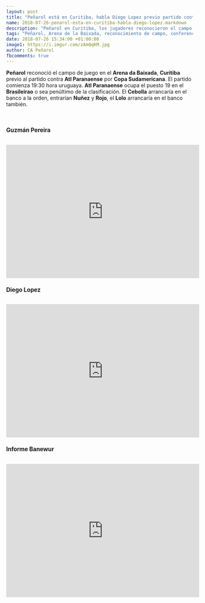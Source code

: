 ```yaml
---
layout: post
title: "Peñarol está en Curitiba, habla Diego Lopez previo partido contra Atlético Paranaense"
name: 2018-07-26-penarol-esta-en-curitiba-habla-diego-lopez.markdown
description: "Peñarol en Curitiba, los jugadores reconocieron el campo de juego, estadio de la baixada, hablaron Lopez y Guzmán-Pereira"
tags: "Peñarol, Arena de la Baixada, reconocimiento de campo, conferencia de prensa: Diego Lopez"
date: 2018-07-26 15:34:00 +01:00:00
image1: https://i.imgur.com/zAmQqKM.jpg
author: CA Peñarol
fbcomments: true
---
```


<strong>Peñarol</strong> reconoció el campo de juego en el <strong>Arena da Baixada</strong>, <strong>Curitiba</strong> previo al partido contra <strong>Atl Paranaense</strong> por <strong>Copa Sudamericana</strong>. El partido comienza 19:30 hora uruguaya. <strong>Atl Paranaense</strong> ocupa el puesto 19 en el <strong>Brasileirao</strong> o sea penúltimo de la clasificación. El <strong>Cebolla</strong> arrancaría en el banco a la orden, entrarían <strong>Nuñez</strong> y <strong>Rojo</strong>, el <strong>Lolo</strong> arrancaría en el banco también.

<br>

<h2 class="post-title title font-effect-shadow-multiple" itemprop="headline" style="font-family:color:#3e3434;letter-spacing:0;font-size:1.1em;">Guzmán Pereira</h2>

<br>

<iframe width="521" height="360" src="https://www.youtube.com/embed/nnDW8pkrBnQ" frameborder="0" allow="autoplay; encrypted-media" allowfullscreen></iframe>

<br>

<h2 class="post-title title font-effect-shadow-multiple" itemprop="headline" style="font-family:color:#3e3434;letter-spacing:0;font-size:1.1em;">Diego Lopez</h2>

<br>

<iframe width="521" height="360" src="https://www.youtube.com/embed/kMirday0rFM" frameborder="0" allow="autoplay; encrypted-media" allowfullscreen></iframe>

<br>

<h2 class="post-title title font-effect-shadow-multiple" itemprop="headline" style="font-family:color:#3e3434;letter-spacing:0;font-size:1.1em;">Informe Banewur</h2>

<br>

<iframe width="521" height="360" src="https://www.youtube.com/embed/SPtitxvmkUk" frameborder="0" allow="autoplay; encrypted-media" allowfullscreen></iframe>

<br>

